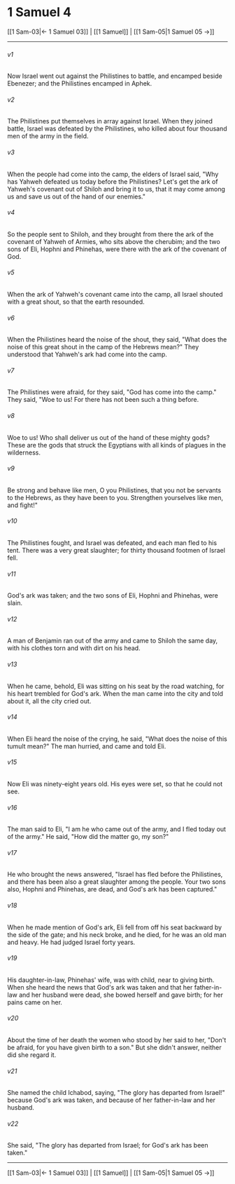 # 1 Samuel 4

[[1 Sam-03|← 1 Samuel 03]] | [[1 Samuel]] | [[1 Sam-05|1 Samuel 05 →]]
***

###### v1 
Now Israel went out against the Philistines to battle, and encamped beside Ebenezer; and the Philistines encamped in Aphek. 

###### v2 
The Philistines put themselves in array against Israel. When they joined battle, Israel was defeated by the Philistines, who killed about four thousand men of the army in the field. 

###### v3 
When the people had come into the camp, the elders of Israel said, "Why has Yahweh defeated us today before the Philistines? Let's get the ark of Yahweh's covenant out of Shiloh and bring it to us, that it may come among us and save us out of the hand of our enemies." 

###### v4 
So the people sent to Shiloh, and they brought from there the ark of the covenant of Yahweh of Armies, who sits above the cherubim; and the two sons of Eli, Hophni and Phinehas, were there with the ark of the covenant of God. 

###### v5 
When the ark of Yahweh's covenant came into the camp, all Israel shouted with a great shout, so that the earth resounded. 

###### v6 
When the Philistines heard the noise of the shout, they said, "What does the noise of this great shout in the camp of the Hebrews mean?" They understood that Yahweh's ark had come into the camp. 

###### v7 
The Philistines were afraid, for they said, "God has come into the camp." They said, "Woe to us! For there has not been such a thing before. 

###### v8 
Woe to us! Who shall deliver us out of the hand of these mighty gods? These are the gods that struck the Egyptians with all kinds of plagues in the wilderness. 

###### v9 
Be strong and behave like men, O you Philistines, that you not be servants to the Hebrews, as they have been to you. Strengthen yourselves like men, and fight!" 

###### v10 
The Philistines fought, and Israel was defeated, and each man fled to his tent. There was a very great slaughter; for thirty thousand footmen of Israel fell. 

###### v11 
God's ark was taken; and the two sons of Eli, Hophni and Phinehas, were slain. 

###### v12 
A man of Benjamin ran out of the army and came to Shiloh the same day, with his clothes torn and with dirt on his head. 

###### v13 
When he came, behold, Eli was sitting on his seat by the road watching, for his heart trembled for God's ark. When the man came into the city and told about it, all the city cried out. 

###### v14 
When Eli heard the noise of the crying, he said, "What does the noise of this tumult mean?" The man hurried, and came and told Eli. 

###### v15 
Now Eli was ninety-eight years old. His eyes were set, so that he could not see. 

###### v16 
The man said to Eli, "I am he who came out of the army, and I fled today out of the army." He said, "How did the matter go, my son?" 

###### v17 
He who brought the news answered, "Israel has fled before the Philistines, and there has been also a great slaughter among the people. Your two sons also, Hophni and Phinehas, are dead, and God's ark has been captured." 

###### v18 
When he made mention of God's ark, Eli fell from off his seat backward by the side of the gate; and his neck broke, and he died, for he was an old man and heavy. He had judged Israel forty years. 

###### v19 
His daughter-in-law, Phinehas' wife, was with child, near to giving birth. When she heard the news that God's ark was taken and that her father-in-law and her husband were dead, she bowed herself and gave birth; for her pains came on her. 

###### v20 
About the time of her death the women who stood by her said to her, "Don't be afraid, for you have given birth to a son." But she didn't answer, neither did she regard it. 

###### v21 
She named the child Ichabod, saying, "The glory has departed from Israel!" because God's ark was taken, and because of her father-in-law and her husband. 

###### v22 
She said, "The glory has departed from Israel; for God's ark has been taken."

***
[[1 Sam-03|← 1 Samuel 03]] | [[1 Samuel]] | [[1 Sam-05|1 Samuel 05 →]]
